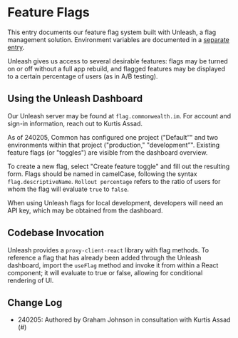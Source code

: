 # Feature Flags

This entry documents our feature flag system built with Unleash, a flag management solution. Environment variables are documented in a [separate entry](./Environment-Variables.md).

Unleash gives us access to several desirable features: flags may be turned on or off without a full app rebuild, and flagged features may be displayed to a certain percentage of users (as in A/B testing).

## Using the Unleash Dashboard

Our Unleash server may be found at `flag.commonwealth.im`. For account and sign-in information, reach out to Kurtis Assad.

As of 240205, Common has configured one project ("Default”" and two environments within that project ("production," "development”". Existing feature flags (or "toggles") are visible from the dashboard overview.

To create a new flag, select "Create feature toggle" and fill out the resulting form. Flags should be named in camelCase, following the syntax `flag.descriptiveName`. `Rollout percentage` refers to the ratio of users for whom the flag will evaluate `true` to `false`.

When using Unleash flags for local development, developers will need an API key, which may be obtained from the dashboard.

## Codebase Invocation

Unleash provides a `proxy-client-react` library with flag methods. To reference a flag that has already been added through the Unleash dashboard, import the `useFlag` method and invoke it from within a React component; it will evaluate to true or false, allowing for conditional rendering of UI.

## Change Log

- 240205: Authored by Graham Johnson in consultation with Kurtis Assad (#)
